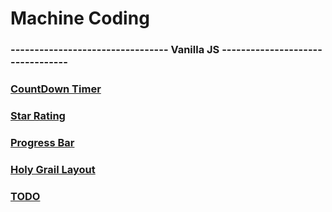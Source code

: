 # Machine Coding

### --------------------------------- Vanilla JS ---------------------------------

### [CountDown Timer](https://ynmgr7.csb.app)

### [Star Rating](https://j5w8ks.csb.app)

### [Progress Bar](https://4wfmzf.csb.app/)

### [Holy Grail Layout](https://j95l8r.csb.app/)

### [TODO](https://lhdln4.csb.app/)
